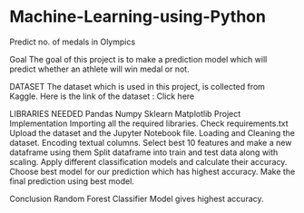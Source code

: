# Machine-Learning-using-Python
Predict no. of medals in Olympics

Goal
The goal of this project is to make a prediction model which will predict whether an athlete will win medal or not.

DATASET
The dataset which is used in this project, is collected from Kaggle. Here is the link of the dataset : Click here

LIBRARIES NEEDED
Pandas
Numpy
Sklearn
Matplotlib
Project Implementation
Importing all the required libraries. Check requirements.txt
Upload the dataset and the Jupyter Notebook file.
Loading and Cleaning the dataset.
Encoding textual columns.
Select best 10 features and make a new dataframe using them
Split dataframe into train and test data along with scaling.
Apply different classification models and calculate their accuracy.
Choose best model for our prediction which has highest accuracy.
Make the final prediction using best model.

Conclusion
Random Forest Classifier Model gives highest accuracy.

